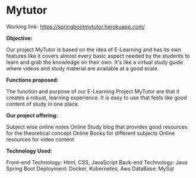 # Mytutor

Working link- https://springbootmytutor.herokuapp.com/

**Objective:**

Our project MyTutor is based on the idea of E-Learning and has its own features like it covers almost every basic aspect needed by the students to learn and grab the knowledge on their own. It's like a virtual study guide where videos and study material are available at a good scale.

**Functions proposed:**

The function and purpose of our E-Learning Project MyTutor are that it creates a robust, learning experience. It is easy to use that feels like good content of study in one place.

**Our project offering:**

Subject wise online notes
Online Study blog that provides good resources for the theoretical concept
Online Books for different subjects
Online resources for video content

**Technology Used:**

Front-end Technology: Html, CSS, JavaScript
Back-end Technology: Java Spring Boot
Deployment: Docker, Kubernetes, Aws
DataBase: MySql
